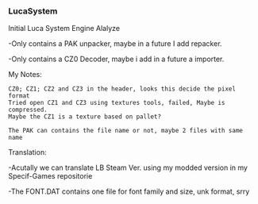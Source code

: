 ### LucaSystem
Initial Luca System Engine Alalyze


-Only contains a PAK unpacker, maybe in a future I add repacker.

-Only contains a CZ0 Decoder, maybe i add in a future a importer.

My Notes:

	CZ0; CZ1; CZ2 and CZ3 in the header, looks this decide the pixel format
	Tried open CZ1 and CZ3 using textures tools, failed, Maybe is compressed.
	Maybe the CZ1 is a texture based on pallet?
	
	The PAK can contains the file name or not, maybe 2 files with same name

Translation:

-Acutally we can translate LB Steam Ver. using my modded version in my Specif-Games repositorie

-The FONT.DAT contains one file for font family and size, unk format, srry
